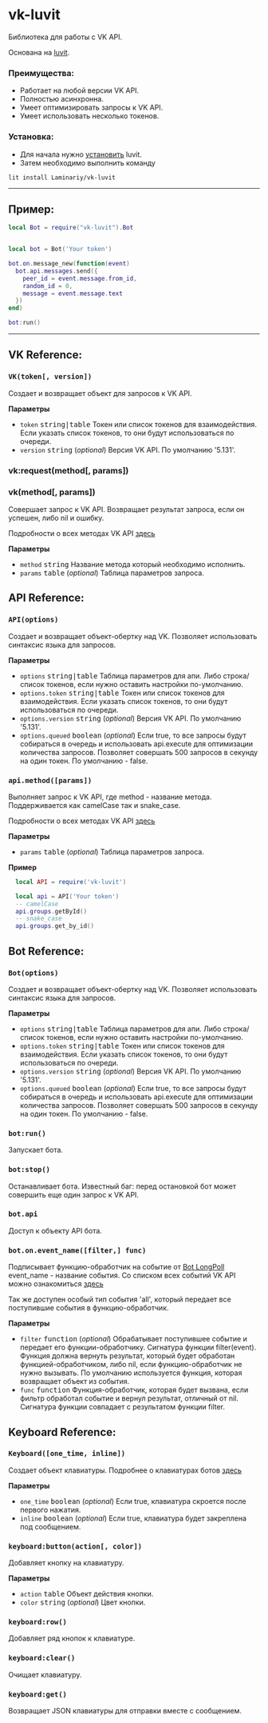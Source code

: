 # vk-luvit
Библиотека для работы с VK API.

Основана на [luvit](https://luvit.io/).

### Преимущества:

* Работает на любой версии VK API.
* Полностью асинхронна.
* Умеет оптимизировать запросы к VK API.
* Умеет использовать несколько токенов.

### Установка:

- Для начала нужно [установить](https://luvit.io/install.html) luvit.
- Затем необходимо выполнить команду
```shell
lit install Laminariy/vk-luvit
```

---

## Пример:

```lua
local Bot = require("vk-luvit").Bot


local bot = Bot('Your token')

bot.on.message_new(function(event)
  bot.api.messages.send({
    peer_id = event.message.from_id,
    random_id = 0,
    message = event.message.text
  })
end)

bot:run()
```
---

## VK Reference:

### `VK(token[, version])`

Создает и возвращает объект для запросов к VK API.

**Параметры**

- `token` <kbd>string|table</kbd> Токен или список токенов для взаимодействия. Если указать список токенов, то они будут использоваться по очереди.
- `version` <kbd>string</kbd> (_optional_) Версия VK API. По умолчанию '5.131'.

### vk:request(method[, params])
### vk(method[, params])

Совершает запрос к VK API.
Возвращает результат запроса, если он успешен, либо nil и ошибку.

Подробности о всех методах VK API [здесь](https://dev.vk.com/method)

**Параметры**

- `method` <kbd>string</kbd> Название метода который необходимо исполнить.
- `params` <kbd>table</kbd> (_optional_) Таблица параметров запроса.

## API Reference:

### `API(options)`

Создает и возвращает объект-обертку над VK. Позволяет использовать синтаксис языка для запросов.

**Параметры**

- `options` <kbd>string|table</kbd> Таблица параметров для апи. Либо строка/список токенов, если нужно оставить настройки по-умолчанию.
- `options.token` <kbd>string|table</kbd> Токен или список токенов для взаимодействия. Если указать список токенов, то они будут использоваться по очереди.
- `options.version` <kbd>string</kbd> (_optional_) Версия VK API. По умолчанию '5.131'.
- `options.queued` <kbd>boolean</kbd> (_optional_) Если true, то все запросы будут собираться в очередь и использовать api.execute для оптимизации количества запросов. Позволяет совершать 500 запросов в секунду на один токен.
По умолчанию - false.

### `api.method([params])`

Выполняет запрос к VK API, где method - название метода. Поддерживается как camelCase так и snake_case.

Подробности о всех методах VK API [здесь](https://dev.vk.com/method)

**Параметры**

- `params` <kbd>table</kbd> (_optional_) Таблица параметров запроса.

**Пример**

```lua
  local API = require('vk-luvit')

  local api = API('Your token')
  -- camelCase
  api.groups.getById()
  -- snake_case
  api.groups.get_by_id()
```

## Bot Reference:

### `Bot(options)`

Создает и возвращает объект-обертку над VK. Позволяет использовать синтаксис языка для запросов.

**Параметры**

- `options` <kbd>string|table</kbd> Таблица параметров для апи. Либо строка/список токенов, если нужно оставить настройки по-умолчанию.
- `options.token` <kbd>string|table</kbd> Токен или список токенов для взаимодействия. Если указать список токенов, то они будут использоваться по очереди.
- `options.version` <kbd>string</kbd> (_optional_) Версия VK API. По умолчанию '5.131'.
- `options.queued` <kbd>boolean</kbd> (_optional_) Если true, то все запросы будут собираться в очередь и использовать api.execute для оптимизации количества запросов. Позволяет совершать 500 запросов в секунду на один токен.
По умолчанию - false.

### `bot:run()`

Запускает бота.

### `bot:stop()`

Останавливает бота. Известный баг: перед остановкой бот может совершить еще один запрос к VK API.

### `bot.api`

Доступ к объекту API бота.

### `bot.on.event_name([filter,] func)`

Подписывает функцию-обработчик на событие от [Bot LongPoll](https://dev.vk.com/api/bots-long-poll/getting-started)
event_name - название события. Со списком всех событий VK API можно ознакомиться [здесь](https://dev.vk.com/api/community-events/json-schema)

Так же доступен особый тип события 'all', который передает все поступившие события в функцию-обработчик.

**Параметры**

- `filter` <kbd>function</kbd> (_optional_) Обрабатывает поступившее событие и передает его функции-обработчику. Сигнатура функции filter(event). Функция должна вернуть результат, который будет обработан функцией-обработчиком, либо nil, если функцию-обработчик не нужно вызывать. По умолчанию используется функция, которая возвращает объект из события.
- `func` <kbd>function</kbd> Функция-обработчик, которая будет вызвана, если фильтр обработал событие и вернул результат, отличный от nil. Сигнатура функции совпадает с результатом функции filter.

## Keyboard Reference:

### `Keyboard([one_time, inline])`

Создает объект клавиатуры.
Подробнее о клавиатурах ботов [здесь](https://dev.vk.com/api/bots/development/keyboard)

**Параметры**

- `one_time` <kbd>boolean</kbd> (_optional_) Если true, клавиатура скроется после первого нажатия.
- `inline` <kbd>boolean</kbd> (_optional_) Если true, клавиатура будет закреплена под сообщением.

### `keyboard:button(action[, color])`

Добавляет кнопку на клавиатуру.

**Параметры**

- `action` <kbd>table</kbd> Объект действия кнопки.
- `color` <kbd>string</kbd> (_optional_) Цвет кнопки.

### `keyboard:row()`

Добавляет ряд кнопок к клавиатуре.

### `keyboard:clear()`

Очищает клавиатуру.

### `keyboard:get()`

Возвращает JSON клавиатуры для отправки вместе с сообщением.
